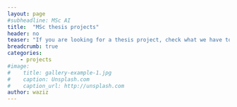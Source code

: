 ```yaml
---
layout: page
#subheadline: MSc AI
title:  "MSc thesis projects"
header: no
teaser: "If you are looking for a thesis project, check what we have to offer."
breadcrumb: true
categories:
    - projects
#image:
#    title: gallery-example-1.jpg
#    caption: Unsplash.com
#    caption_url: http://unsplash.com
author: waziz
---
```

